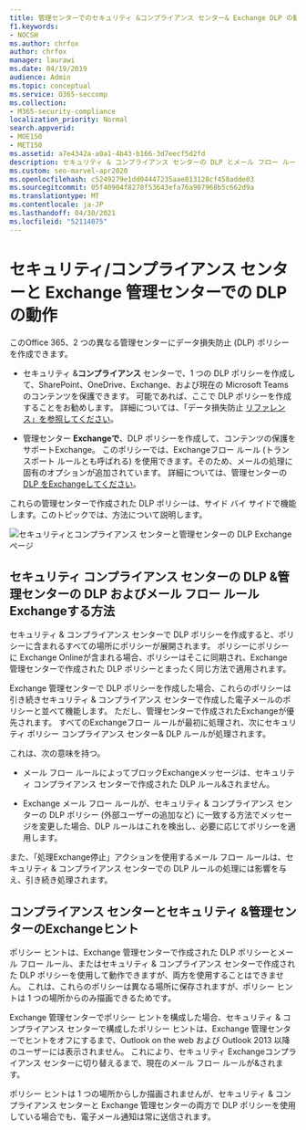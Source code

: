 ```yaml
---
title: 管理センターでのセキュリティ &コンプライアンス センター& Exchange DLP の動作
f1.keywords:
- NOCSH
ms.author: chrfox
author: chrfox
manager: laurawi
ms.date: 04/19/2019
audience: Admin
ms.topic: conceptual
ms.service: O365-seccomp
ms.collection:
- M365-security-compliance
localization_priority: Normal
search.appverid:
- MOE150
- MET150
ms.assetid: a7e4342a-a0a1-4b43-b166-3d7eecf5d2fd
description: セキュリティ & コンプライアンス センターの DLP とメール フロー ルール (トランスポート ルール) が管理センターでどのように動作Exchangeします。
ms.custom: seo-marvel-apr2020
ms.openlocfilehash: c5249279e1dd04447235aae813128cf458adde03
ms.sourcegitcommit: 05f40904f8278f53643efa76a907968b5c662d9a
ms.translationtype: MT
ms.contentlocale: ja-JP
ms.lasthandoff: 04/30/2021
ms.locfileid: "52114075"
---
```

# <a name="how-dlp-works-between-the-security--compliance-center-and-exchange-admin-center"></a>セキュリティ/コンプライアンス センターと Exchange 管理センターでの DLP の動作

このOffice 365、2 つの異なる管理センターにデータ損失防止 (DLP) ポリシーを作成できます。
  
- セキュリティ &**コンプライアンス** センターで、1 つの DLP ポリシーを作成して、SharePoint、OneDrive、Exchange、および現在の Microsoft Teams のコンテンツを保護できます。 可能であれば、ここで DLP ポリシーを作成することをお勧めします。 詳細については、「データ損失防止 [リファレンス」を参照してください](data-loss-prevention-policies.md)。
    
- 管理センター **Exchangeで**、DLP ポリシーを作成して、コンテンツの保護をサポートExchange。 このポリシーでは、Exchangeフロー ルール (トランスポート ルールとも呼ばれる) を使用できます。そのため、メールの処理に固有のオプションが追加されています。 詳細については、管理センターの[DLP をExchangeしてください](/exchange/security-and-compliance/data-loss-prevention/data-loss-prevention)。
    
これらの管理センターで作成された DLP ポリシーは、サイド バイ サイドで機能します。このトピックでは、方法について説明します。
  
![セキュリティとコンプライアンス センターと管理センターの DLP Exchangeページ](../media/d3eaa7e7-3b16-457b-bd9c-26707f7b584f.png)
  
## <a name="how-dlp-in-the-security--compliance-center-works-with-dlp-and-mail-flow-rules-in-the-exchange-admin-center"></a>セキュリティ コンプライアンス センターの DLP &管理センターの DLP およびメール フロー ルールExchangeする方法

セキュリティ & コンプライアンス センターで DLP ポリシーを作成すると、ポリシーに含まれるすべての場所にポリシーが展開されます。 ポリシーにポリシーに Exchange Onlineが含まれる場合、ポリシーはそこに同期され、Exchange 管理センターで作成された DLP ポリシーとまったく同じ方法で適用されます。 
  
Exchange 管理センターで DLP ポリシーを作成した場合、これらのポリシーは引き続きセキュリティ & コンプライアンス センターで作成した電子メールのポリシーと並べて機能します。 ただし、管理センターで作成されたExchangeが優先されます。 すべてのExchangeフロー ルールが最初に処理され、次にセキュリティ ポリシー コンプライアンス センター& DLP ルールが処理されます。
  
これは、次の意味を持つ。
  
- メール フロー ルールによってブロックExchangeメッセージは、セキュリティ コンプライアンス センターで作成された DLP ルール&されません。
    
- Exchange メール フロー ルールが、セキュリティ & コンプライアンス センターの DLP ポリシー (外部ユーザーの追加など) に一致する方法でメッセージを変更した場合、DLP ルールはこれを検出し、必要に応じてポリシーを適用します。
    
また、「処理Exchange停止」アクションを使用するメール フロー ルールは、セキュリティ & コンプライアンス センターでの DLP ルールの処理には影響を与え、引き続き処理されます。
  
## <a name="policy-tips-in-the-security--compliance-center-vs-the-exchange-admin-center"></a>コンプライアンス センターとセキュリティ &管理センターのExchangeヒント

ポリシー ヒントは、Exchange 管理センターで作成された DLP ポリシーとメール フロー ルール、またはセキュリティ & コンプライアンス センターで作成された DLP ポリシーを使用して動作できますが、両方を使用することはできません。 これは、これらのポリシーは異なる場所に保存されますが、ポリシー ヒントは 1 つの場所からのみ描画できるためです。
  
Exchange 管理センターでポリシー ヒントを構成した場合、セキュリティ & コンプライアンス センターで構成したポリシー ヒントは、Exchange 管理センターでヒントをオフにするまで、Outlook on the web および Outlook 2013 以降のユーザーには表示されません。 これにより、セキュリティ Exchangeコンプライアンス センターに切り替えるまで、現在のメール フロー ルールが&されます。
  
ポリシー ヒントは 1 つの場所からしか描画されませんが、セキュリティ & コンプライアンス センターと Exchange 管理センターの両方で DLP ポリシーを使用している場合でも、電子メール通知は常に送信されます。
